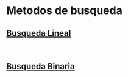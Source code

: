 # Metodos de busqueda

## [Busqueda Lineal](./BusquedaLineal.c)

<br>

## [Busqueda Binaria](./BusquedaBinaria.c)